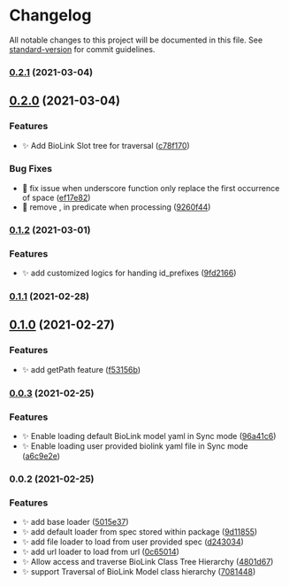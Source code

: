 # Changelog

All notable changes to this project will be documented in this file. See [standard-version](https://github.com/conventional-changelog/standard-version) for commit guidelines.

### [0.2.1](https://github.com/kevinxin90/biolink-model.js/compare/v0.2.0...v0.2.1) (2021-03-04)

## [0.2.0](https://github.com/kevinxin90/biolink-model.js/compare/v0.1.2...v0.2.0) (2021-03-04)


### Features

* :sparkles: Add BioLink Slot tree for traversal ([c78f170](https://github.com/kevinxin90/biolink-model.js/commit/c78f170ef815b3d768033181731297500955d65f))


### Bug Fixes

* :bug: fix issue when underscore function only replace the first occurrence of space ([ef17e82](https://github.com/kevinxin90/biolink-model.js/commit/ef17e82bf1074017e1b25dd1caf66e39642da2f1))
* :bug: remove , in predicate when processing ([9260f44](https://github.com/kevinxin90/biolink-model.js/commit/9260f444006612e25adaeea02de46f6786eaa1b1))

### [0.1.2](https://github.com/kevinxin90/biolink-model.js/compare/v0.1.1...v0.1.2) (2021-03-01)


### Features

* :sparkles: add customized logics for handing id_prefixes ([9fd2166](https://github.com/kevinxin90/biolink-model.js/commit/9fd216682fdc3f466a3c598e80d7fc0c8fb82517))

### [0.1.1](https://github.com/kevinxin90/biolink-model.js/compare/v0.1.0...v0.1.1) (2021-02-28)

## [0.1.0](https://github.com/kevinxin90/biolink-model.js/compare/v0.0.3...v0.1.0) (2021-02-27)


### Features

* :sparkles: add getPath feature ([f53156b](https://github.com/kevinxin90/biolink-model.js/commit/f53156bbb8b154a96aa0591ae49e2ec6ebb49f46))

### [0.0.3](https://github.com/kevinxin90/biolink-model.js/compare/v0.0.2...v0.0.3) (2021-02-25)


### Features

* :sparkles: Enable loading default BioLink model yaml in Sync mode ([96a41c6](https://github.com/kevinxin90/biolink-model.js/commit/96a41c6c077acccf8d93ae471d428c0e7c9352e4))
* :sparkles: Enable loading user provided biolink yaml file in Sync mode ([a6c9e2e](https://github.com/kevinxin90/biolink-model.js/commit/a6c9e2ecf97c0bb28bb2f618fa6774a38222e113))

### 0.0.2 (2021-02-25)


### Features

* :sparkles: add base loader ([5015e37](https://github.com/kevinxin90/biolink-model.js/commit/5015e377da64d1fbb3bb9f4cdf30eaf132f3bd8c))
* :sparkles: add default loader from spec stored within package ([9d11855](https://github.com/kevinxin90/biolink-model.js/commit/9d118558e3056e38ec8334fa706551bf6876bdc0))
* :sparkles: add file loader to load from user provided spec ([d243034](https://github.com/kevinxin90/biolink-model.js/commit/d2430344d9c303d9838e0b6cf3464f68dcd4a410))
* :sparkles: add url loader to load from url ([0c65014](https://github.com/kevinxin90/biolink-model.js/commit/0c65014066f3194a0ab41fc49d68f9780524960e))
* :sparkles: Allow access and traverse BioLink Class Tree Hierarchy ([4801d67](https://github.com/kevinxin90/biolink-model.js/commit/4801d67c645f71f569e4f7d5702aae6cb8965b59))
* :sparkles: support Traversal of BioLink Model class hierarchy ([7081448](https://github.com/kevinxin90/biolink-model.js/commit/7081448d3f87552df17704b0a1cbbea977dc0dce))
